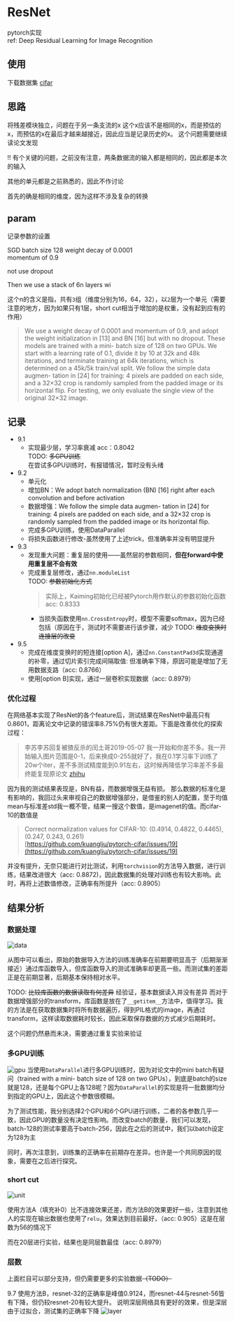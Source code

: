 # ResNet
pytorch实现    
ref: Deep Residual Learning for Image Recognition

## 使用

下载数据集
[cifar](http://www.cs.toronto.edu/~kriz/cifar.html)

## 思路

将残差模块独立，问题在于另一条支流的x
这个x应该不是相同的x，而是预估的x，而预估的x在最后才越来越接近，因此应当是记录历史的x。
这个问题需要继续读论文发现

!! 有个关键的问题，之前没有注意，两条数据流的输入都是相同的，因此都是本次的输入

其他的单元都是之前熟悉的，因此不作讨论

首先的确是相同的维度，因为这样不涉及复杂的转换



## param 

记录参数的设置

SGD
batch size 128
weight decay of 0.0001  
momentum of 0.9

not use dropout 




 Then we use a stack of 6n layers wi

这个n的含义是指，共有`3`组（维度分别为16，64，32），以`2`层为一个单元（需要注意的地方，因为如果只有1层，short cut相当于增加的是权重，没有起到应有的作用）

> We use a weight decay of 0.0001 and momentum of 0.9, and adopt the weight initialization in [13] and BN [16] but with  no  dropout.   These  models  are  trained  with  a  mini- batch size of 128 on two GPUs.  We start with a learning rate of 0.1,  divide it by 10 at 32k and 48k iterations,  and terminate training at 64k iterations, which is determined on a 45k/5k train/val split. We follow the simple data augmen- tation in [24] for training: 4 pixels are padded on each side, and  a  32×32  crop  is  randomly  sampled  from  the  padded image or its horizontal flip.  For testing, we only evaluate the single view of the original 32×32 image.

## 记录

- 9.1 
  - 实现最少层，学习率衰减 acc：0.8042      
TODO: ~~多GPU训练~~   
在尝试多GPU训练时，有报错情况，暂时没有头绪
- 9.2 
    - 单元化
    - 增加BN：We adopt batch normalization  (BN)  [16]  right  after  each  convolution  and before activation
    - 数据增强：We follow the simple data augmen- tation in [24] for training: 4 pixels are padded on each side, and  a  32×32  crop  is  randomly  sampled  from  the  padded image or its horizontal flip. 
    - 完成多GPU训练，使用DataParallel
    - 将损失函数进行修改-虽然使用了上述trick，但准确率并没有明显提升
- 9.3
  - 发现重大问题：重复层的使用——虽然层的参数相同，**但在forward中使用重复层不会有效**
  - 完成重复层修改，通过`nn.moduleList`   
TODO: ~~参数初始化方式~~
    > 实际上，Kaiming初始化已经被Pytorch用作默认的参数初始化函数 acc: 0.8333
    - 当损失函数使用`nn.CrossEntropy`时，模型不需要softmax，因为已经包括（原因在于，测试时不需要进行该步骤，减少
TODO: ~~维度变换时连接层的改变~~
- 9.5 
  - 完成在维度变换时的短连接[option A]，通过`nn.ConstantPad3d`实现通道的补零，通过切片索引完成间隔取值: 但准确率下降，原因可能是增加了无用数据支路（acc: 0.8766）
  - 使用[option B]实现，通过一层卷积实现数据（acc: 0.8979）

### 优化过程

在网络基本实现了ResNet的各个feature后，测试结果在ResNet中最高只有0.8601，距离论文中记录的错误率8.75%仍有很大差距。下面是改善优化的探索过程：

> 李苏李苏​回复被猹反杀的闰土哥2019-05-07
我一开始和你差不多。我一开始输入图片范围是0-1，后来换成0-255就好了，我在0.1学习率下训练了20w个iter，差不多测试精度能到0.91左右，这时候再降低学习率差不多最终能复现原论文     [zhihu](https://www.zhihu.com/question/31288376)

因为我的测试结果表现是，BN有益，而数据增强无益有损。
那么数据的标准化是有影响的，我回过头来审视自己的数据增强部分，是借鉴的别人的配置，至于均值mean与标准差std我一概不管，结果一搜这个数值，是imagenet的值。而cifar-10的数值是
> Correct normalization values for CIFAR-10: (0.4914, 0.4822, 0.4465), (0.247, 0.243, 0.261)        
   [https://github.com/kuangliu/pytorch-cifar/issues/19](https://github.com/kuangliu/pytorch-cifar/issues/19)

并没有提升，无奈只能进行对比测试，利用`torchvision`的方法导入数据，进行训练，结果改进很大（acc: 0.8872)，因此数据集的处理对训练也有较大影响。此时，再将上述数值修改，正确率有所提升（acc: 0.8905）


## 结果分析

### 数据处理

![data](img/data_com__acc.png)

从图中可以看出，原始的数据导入方法的训练准确率在前期要明显高于（后期渐渐接近）通过库函数导入，但库函数导入的测试准确率却更高一些。而测试集的差距正是在前期显著，后期基本保持相对水平。

TODO: ~~比较库函数的数据读取有何差异~~
经验证，基本数据读入并没有差异
而对于数据增强部分的transform，库函数是放在了`__getitem__`方法中，值得学习。我的方法是在获取数据集时将所有数据遍历，得到PIL格式的image，再通过transform，这样读取数据耗时较长，因此采取保存数据的方式减少后期耗时。

这个问题仍然悬而未决，需要通过重复实验来验证

### 多GPU训练
![gpu](img/gpu_com__acc.png)
当使用`DataParallel`进行多GPU训练时，因为对论文中的mini batch有疑问（trained  with  a  mini- batch size of 128 on two GPUs），到底是batch的size就是128，还是每个GPU上各128呢？因为`DataParallel`的实现是将一批数据均分到指定的GPU上，因此这个参数很模糊。

为了测试性能，我分别选择2个GPU和6个GPU进行训练，二者的各参数几乎一致，因此GPU的数量没有决定性影响。而改变batch的数量，我们可以发现，batch-128的测试率要高于batch-256，因此在之后的测试中，我们以batch设定为128为主

同时，再次注意到，训练集的正确率在前期存在差异。也许是一个共同原因的现象，需要在之后进行探究。



### short cut
![unit](img/unit_com__acc.png)

使用方法A（填充补0）比不连接效果还差，而方法B的效果更好一些，注意到其他人的实现在输出数据也使用了`relu`，效果达到目前最好，（acc: 0.905）这是在层数为56的情况下

而在20层进行实验，结果也是同层数最佳（acc: 0.8979）

### 层数

上面栏目可以部分支持，但仍需要更多的实验数据~~（TODO）~~

9.7 使用方法B，resnet-32的正确率是峰值0.9124，而resnet-44与resnet-56皆有下降，但仍较resnet-20有较大提升。
说明深层网络具有更好的效果，但是深层由于过拟合，测试集的正确率下降
![layer](img/layer_com__acc.png)


